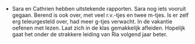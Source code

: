 - Sara en Cathrien hebben uitstekende rapporten. Sara nog iets vooruit gegaan. Berend is ook over, met veel r.v.-tjes en twee m-tjes. Is er zelf erg teleurgesteld over, had meer g-tjes verwacht. In de vakantie oefenen met lezen. Laat zich in de klas gemakkelijk afleiden. Hopelijk gaat het onder de strakkere leiding van Ria volgend jaar beter.